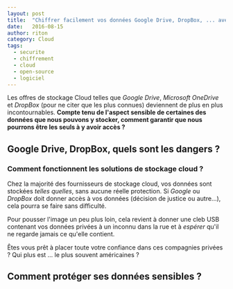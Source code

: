 ```yaml
---
layout: post
title:  "Chiffrer facilement vos données Google Drive, DropBox, ... avec CryptoMator"
date:   2016-08-15
author: riton
category: Cloud
tags:
  - securite
  - chiffrement
  - cloud
  - open-source
  - logiciel
---
```


<p class="intro">
<span class="dropcap">L</span>es offres de stockage Cloud telles que <i>Google Drive</i>, <i>Microsoft OneDrive</i> et <i>DropBox</i> (pour ne citer que les plus connues) deviennent de plus en plus incontournables.
<b>Compte tenu de l'aspect sensible de certaines des données que nous pouvons y stocker, comment garantir que nous pourrons être les seuls à y avoir accès ?</b>
</p>

## Google Drive, DropBox, quels sont les dangers ?

### Comment fonctionnent les solutions de stockage cloud ?

Chez la majorité des fournisseurs de stockage cloud, vos données sont stockées <i>telles quelles</i>, sans aucune réelle protection. Si <i>Google</i> ou <i>DropBox</i> doit donner accès à vos données (décision de justice ou autre...), cela pourra se faire sans difficulté.

Pour pousser l'image un peu plus loin, cela revient à donner une cleb USB contenant vos données privées à un inconnu dans la rue et à <i>espérer</i> qu'il ne regarde jamais ce qu'elle contient.

Êtes vous prêt à placer toute votre confiance dans ces compagnies privées ? Qui plus est ... le plus souvent américaines ?

## Comment protéger ses données sensibles ?
